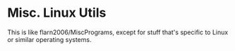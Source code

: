 Misc. Linux Utils
=================

This is like flarn2006/MiscPrograms, except for stuff that's specific to Linux or similar operating systems.

